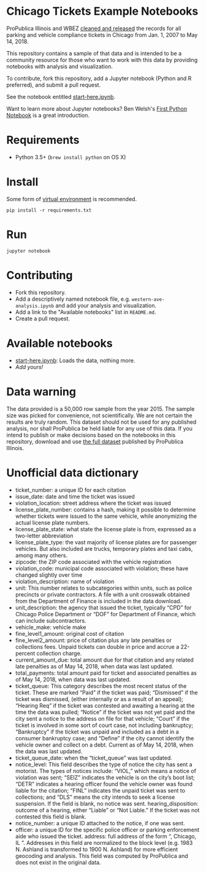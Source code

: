 # Chicago Tickets Example Notebooks

ProPublica Illinois and WBEZ [cleaned and released](https://www.propublica.org/datastore/dataset/chicago-parking-ticket-data) the records for all parking and vehicle compliance tickets in Chicago from Jan. 1, 2007 to May 14, 2018.

This repository contains a sample of that data and is intended to be a community resource for those who want to work with this data by providing notebooks with analysis and visualization.

To contribute, fork this repository, add a Jupyter notebook (Python and R preferred), and submit a pull request.

See the notebook entitled [start-here.ipynb](start_here.ipynb).

Want to learn more about Jupyter notebooks? Ben Welsh's [First Python Notebook](http://www.firstpythonnotebook.org/) is a great introduction.

# Requirements

* Python 3.5+ (`brew install python` on OS X)

# Install

Some form of [virtual environment](https://docs.python-guide.org/dev/virtualenvs/) is recommended.

```
pip install -r requirements.txt
```

# Run

```
jupyter notebook
```

# Contributing

* Fork this repository.
* Add a descriptively named notebook file, e.g. `western-ave-analysis.ipynb` and add your analysis and visualization.
* Add a link to the "Available notebooks" list in `README.md`.
* Create a pull request.

# Available notebooks

* [start-here.ipynb](start-here.ipynb): Loads the data, nothing more.
* _Add yours!_

# Data warning

The data provided is a 50,000 row sample from the year 2015. The sample size was picked for convenience, not scientifically. We are not certain the results are truly random. This dataset should not be used for any published analysis, nor shall ProPublica be held liable for any use of this data. If you intend to publish or make decisions based on the notebooks in this repository, download and use [the full dataset](https://www.propublica.org/datastore/dataset/chicago-parking-ticket-data) published by ProPublica Illinois.

# Unofficial data dictionary

* ticket_number: a unique ID for each citation
* issue_date: date and time the ticket was issued
* violation_location: street address where the ticket was issued
* license_plate_number: contains a hash, making it possible to determine whether tickets were issued to the same vehicle, while anonymizing the actual license plate numbers.
* license_plate_state: what state the license plate is from, expressed as a two-letter abbreviation 
* license_plate_type: the vast majority of license plates are for passenger vehicles. But also included are trucks, temporary plates and taxi cabs, among many others.
* zipcode: the ZIP code associated with the vehicle registration
* violation_code: municipal code associated with violation; these have changed slightly over time
* violation_description: name of violation
* unit: This number relates to subcategories within units, such as police precincts or private contractors. A file with a unit crosswalk obtained from the Department of Finance is included in the data download. 
* unit_description: the agency that issued the ticket, typically “CPD” for Chicago Police Department or “DOF” for Department of Finance, which can include subcontractors.
* vehicle_make: vehicle make
* fine_level1_amount: original cost of citation
* fine_level2_amount: price of citation plus any late penalties or collections fees. Unpaid tickets can double in price and accrue a 22-percent collection charge.
* current_amount_due: total amount due for that citation and any related late penalties as of May 14, 2018, when data was last updated.
* total_payments: total amount paid for ticket and associated penalties as of May 14, 2018, when data was last updated.
* ticket_queue: This category describes the most recent status of the ticket. These are marked “Paid” if the ticket was paid; “Dismissed” if the ticket was dismissed, (either internally or as a result of an appeal); “Hearing Req” if the ticket was contested and awaiting a hearing at the time the data was pulled; “Notice” if the ticket was not yet paid and the city sent a notice to the address on file for that vehicle; “Court” if the ticket is involved in some sort of court case, not including bankruptcy; “Bankruptcy” if the ticket was unpaid and included as a debt in a consumer bankruptcy case; and “Define” if the city cannot identify the vehicle owner and collect on a debt. Current as of May 14, 2018, when the data was last updated.
* ticket_queue_date: when the “ticket_queue” was last updated.
* notice_level: This field describes the type of notice the city has sent a motorist. The types of notices include: “VIOL,” which means a notice of violation was sent; “SEIZ” indicates the vehicle is on the city’s boot list; “DETR” indicates a hearing officer found the vehicle owner was found liable for the citation; “FINL” indicates the unpaid ticket was sent to collections; and “DLS” means the city intends to seek a license suspension. If the field is blank, no notice was sent.
hearing_disposition: outcome of a hearing, either “Liable” or “Not Liable.” If the ticket was not contested this field is blank.
* notice_number: a unique ID attached to the notice, if one was sent.
* officer: a unique ID for the specific police officer or parking enforcement aide who issued the ticket.
address: full address of the form “<XXXX Streetname>, Chicago, IL <ZIP code>”. Addresses in this field are normalized to the block level (e.g. 1983 N. Ashland is transformed to 1900 N. Ashland) for more efficient geocoding and analysis. This field was computed by ProPublica and does not exist in the original data.

